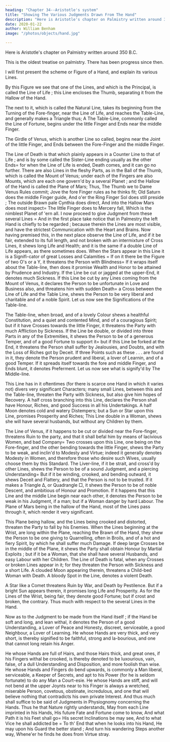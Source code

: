 ```yaml
---
heading: "Chapter 34--Aristotle's system"
title: "Showing The Various Judgments Drawn From The Hand"
description: "Here is Aristotle's chapter on Palmistry written around 350 B.C."
date: 2020-01-22
author: William Benham
image: "/photos/objects/hand.jpg"

---
```




Here is Aristotle's chapter on Palmistry written around 350 B.C.<!-- , which, translated into English, was embodied in a copy of Aristotle's Masterpiece, published in 1738 in London. -->

This is the oldest treatise on palmistry. <!-- It will be , and having been written by so celebrated a philosopher as the tutor of Alexander the Great, it will, I am sure, prove interesting to my readers. --> There has been progress since then.

<!-- Being engaged in this third Part to shew what Judgments may be drawn according to Physiognomy, from the several Parts of the Body, and coming in Order to speak of the Hands, it has put me under a Necessity of saying something about Palmistry, which is a Judgment made of the Conditions, Inclinations, and Fortunes of Men and Women, from their various Lines and Characters which Nature has imprinted in the Hands, which are almost as various as the Hands that have 'em.  -->

I will first present the scheme or Figure of a Hand, and explain its various Lines. 

By this Figure we see that one of the Lines, and which is the Principal, is called the Line of Life ; this Line encloses the Thumb, separating it from the Hallow of the Hand. 

The next to it, which is called the Natural Line, takes its beginning from the Turning of the Fore-finger, near the Line of Life, and reaches the Table-Line, and generally makes a Triangle thus; A The Table-Line, commonly called the Line of Fortune, begins under the little Finger and Ends near the middle Finger. 

The Girdle of Venus, which is another Line so called, begins near the Joint of the little Finger, and Ends between the Fore-Finger and the middle Finger. 

The Line of Death is that which plainly appears in a Counter Line to that of Life ; and is by some called the Sister-Line ending usually as the other Ends=  for when the Line of Life is ended, Death comes, and it can go no further. There are also Lines in the fleshy Parts, as in the Ball of the Thumb, which is called the Mount of Venus; under each of the Fingers are also Mounts, which are each one govern'd by a several Planet ; and the Hallow of the Hand is called the Plane of Mars; Thus, The Thumb we to Dame Venus Rules commit; Jove the fore Finger rules as he thinks fit; Old Saturn does the middle Finger guide, And o'er the Ring Finger Sol does still preside ; The outside Brawn pale Cynthia does direct, And into the Hallow Mars does most inspect=  The little Finger does to Mercery fall, Which is the nimblest Planet of 'ern all. I now proceed to give Judgment from these several Lines =  And in the first place take notice that in Palmestry the left Hand is chiefly to be regarded ; because therein the Lines are most visible, and have the strictest Communication with the Heart and Brains. Now having premised this, in the next place observe the Line of Life, and if it be fair, extended to its full length, and not broken with an intermixture of Cross Lines, it shews long Life and Health; and it is the same if a double Line of Life appears, as there sometimes does. When the Stars appear in this Line it is a Signifi-cator of great Losses and Calamities =  If on it there be the Figure of two O's or a Y, it threatens the Person with Blindness=  If it wraps itself about the Table-line, then does it promise Wealth and Honor to be attained by Prudence and Industry. If the Line be cut or jagged at the upper-End, it denotes much Sickness. If this Line be cut by any Lines coming from the Mount of Venus, it declares the Person to be unfortunate in Love and Business also, and threatens him with sudden Death=  a Cross between the Line of Life and the Table Line, shews the Person to be very liberal and charitable and of a noble Spirit. Let us now see the Significations of the Table-line. 

The Table-line, when broad, and of a lovely Colour shews a healthful Constitution, and a quiet and contented Mind, and of a couragious Spirit; but if it have Crosses towards the little Finger, it threatens the Party with much Affliction by Sickness. If the Line be double, or divided into three Parts in any of the Extremities, it shews the Person to be of a generous Temper, and of a good Fortune to support it=  but if this Line be forked at the End, it threatens the Person shall suffer by Jealousies, and Doubts, and with the Loss of Riches got by Deceit. If three Points such as these . . . are found in it, they denote the Person prudent and liberal, a lover of Learnin, and of a good Temper. If it spreads itself towards the fore and middle Finger, and Ends blunt, it denotes Preferment. Let us now see what is signify'd by The Middle-line. 

This Line has in it oftentimes (for there is scarce one Hand in which it varies not) divers very significant Characters; many small Lines, between this and the Table-line, threaten the Party with Sickness, but also give him hopes of Recovery. A half cross branching into this Line, declares the Person shall have Honour, Riches, and good Success in all his Undertakings. A half Moon denotes cold and watery Distempers; but a Sun or Star upon this Line, promises Prosperity and Riches; This Line double in a Woman, shews she will have several husbands, but without any Children by them. 

The Line of Venus, if it happens to be cut or divided near the Fore-finger, threatens Ruin to the party, and that it shall befal him by means of lacivious Women, and bad Company=  Two crosses upon this Line, one being on the Fore-finger, and the other bending towards the little Finger, shews the Party to be weak, and inclin'd to Modesty and Virtue; indeed it generally denotes Modesty in Women, and therefore those who desire such Wives, usually choose them by this Standard. The Liver-line, if it be strait, and cross'd by other Lines, shews the Person to be of a sound Judgment, and a piercing Understanding=  But if it be winding, crooked, and bending outward, it shews Deceit and Flattery, and that the Person is not to be trusted. If it makes a Triangle ∆, or Quadrangle □, it shews the Person to be of noble Descent, and ambitious of Honour and Promotion. If it happens that this Line and the middle Line begin near each other, it denotes the Person to be weak in his Judgment, if a man; but if a Woman danger by hard Labour. The Plane of Mars being in the hallow of the Hand, most of the Lines pass through it, which render it very significant. 

This Plane being hallow, and the Lines being crooked and distorted, threaten the Party to fall by his Enemies. When the Lines beginning at the Wrist, are long within the Plane, reaching the Brawn of the Hand, they shew the Person to be one giving to Quarrelling, often in Broils, and of a hot and fiery Spirit, by which he shall suffer much Damage. If deep large Crosses be in the middle of the Plane, it shews the Party shall obtain Honour by Martial Exploits ; but if it be a Woman, that she shall have several Husbands, and easy Labour with her Children. The Line of Death is fatal, when any Crosses or broken Lines appear in it; for they threaten the Person with Sickness and a short Life. A clouded Moon appearing therein, threatens a Child-bed Woman with Death. A bloody Spot in the Line, denotes a violent Death. 

A Star like a Comet threatens Ruin by War, and Death by Pestilence. But if a bright Sun appears therein, it promises long Life and Prosperity. As for the Lines of the Wrist, being fair, they denote good Fortune; but if crost and broken, the contrary. Thus much with respect to the several Lines in the Hand. 

Now as to the Judgment to be made from the Hand itself ; if the Hand be soft and long, and lean withal, it denotes the Person of a good Understanding, a Lover of Peace and Honesty, discreet, serviceable, a good Neighbour, a Lover of Learning. He whose Hands are very thick, and very short, is thereby signified to be faithful, strong and la-bourious, and one that cannot long retain his Anger. 

He whose Hands are full of Hairs, and those Hairs thick, and great ones, if his Fingers withal be crooked, is thereby denoted to be luxourious, vain, false, of a dull Understanding and Disposition, and more foolish than wise. He whose Hands and Fingers do bend upwards, is commonly a Man liberal, serviceable, a Keeper of Secrets, and apt to his Power (for he is seldom fortunate) to do any Man a Court-esie. He whose Hands are stiff, and will not bend at the upper Joynts near to his Finger is always a wretched, miserable Person, covetous, obstinate, incredulous, and one that will believe nothing that contradicts his own private Interest. And thus much shall suffice to be said of Judgments in Physiognomy concerning the Hands. Thus he that Nature rightly understands, May from each Line imprinted in his Hands, His future Fate and Fortune come to know, And what Path it is his Feet shall go=  His secret Inclinations be may see, And to what Vice he shall addicted be =  To th' End that when he looks into his Hand, He may upon his Guard the better stand ; And turn his wandering Steps another way, Whene'er he finds he does from Virtue stray.